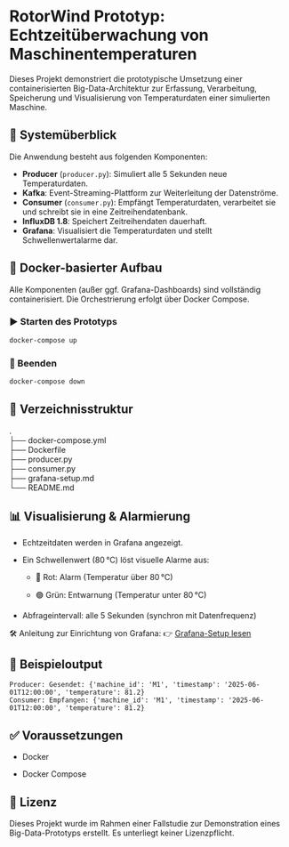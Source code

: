 # RotorWind Prototyp: Echtzeitüberwachung von Maschinentemperaturen

Dieses Projekt demonstriert die prototypische Umsetzung einer containerisierten Big-Data-Architektur zur Erfassung, Verarbeitung, Speicherung und Visualisierung von Temperaturdaten einer simulierten Maschine.

## 🧩 Systemüberblick

Die Anwendung besteht aus folgenden Komponenten:

- **Producer** (`producer.py`): Simuliert alle 5 Sekunden neue Temperaturdaten.
- **Kafka**: Event-Streaming-Plattform zur Weiterleitung der Datenströme.
- **Consumer** (`consumer.py`): Empfängt Temperaturdaten, verarbeitet sie und schreibt sie in eine Zeitreihendatenbank.
- **InfluxDB 1.8**: Speichert Zeitreihendaten dauerhaft.
- **Grafana**: Visualisiert die Temperaturdaten und stellt Schwellenwertalarme dar.

## 🐳 Docker-basierter Aufbau

Alle Komponenten (außer ggf. Grafana-Dashboards) sind vollständig containerisiert. Die Orchestrierung erfolgt über Docker Compose.

### ▶️ Starten des Prototyps

```bash
docker-compose up
```

### 🔄 Beenden

```bash
docker-compose down
```

## 📁 Verzeichnisstruktur
.  
├── docker-compose.yml  
├── Dockerfile  
├── producer.py  
├── consumer.py  
├── grafana-setup.md  
└── README.md

## 📊 Visualisierung & Alarmierung
- Echtzeitdaten werden in Grafana angezeigt.

- Ein Schwellenwert (80 °C) löst visuelle Alarme aus:

  - 🔴 Rot: Alarm (Temperatur über 80 °C)

  - 🟢 Grün: Entwarnung (Temperatur unter 80 °C)

- Abfrageintervall: alle 5 Sekunden (synchron mit Datenfrequenz)

🛠 Anleitung zur Einrichtung von Grafana:
👉 [Grafana-Setup lesen](./grafana-setup.md)

## 🧪 Beispieloutput

```
Producer: Gesendet: {'machine_id': 'M1', 'timestamp': '2025-06-01T12:00:00', 'temperature': 81.2}
Consumer: Empfangen: {'machine_id': 'M1', 'timestamp': '2025-06-01T12:00:00', 'temperature': 81.2}
```

## ✅ Voraussetzungen
- Docker

- Docker Compose

## 📎 Lizenz
Dieses Projekt wurde im Rahmen einer Fallstudie zur Demonstration eines Big-Data-Prototyps erstellt. Es unterliegt keiner Lizenzpflicht.
